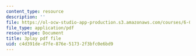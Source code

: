 ```yaml
---
content_type: resource
description: ''
file: https://ol-ocw-studio-app-production.s3.amazonaws.com/courses/6-003-signals-and-systems-fall-2011/c4d391ded7fe876e51732f3bfc0e6bd9_N0CVIoVQkmc.pdf
file_type: application/pdf
resourcetype: Document
title: 3play pdf file
uid: c4d391de-d7fe-876e-5173-2f3bfc0e6bd9
---
```

